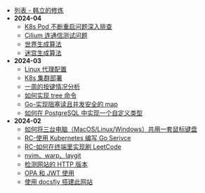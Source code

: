 - [列表 - 韩立的修炼](/)
- **2024-04**
  - [K8s Pod 不断重启问题深入排查](/2024/04/k8s_pod_always_restart.md)
  - [Cilium 连通信测试问题](/2024/04/cilium_connectivity_test.md)
  - [世界生成算法](/2024/04/world_generation.md)
  - [迷宫生成算法](/2024/04/maze_generation_algorithm.md)
- **2024-03**
  - [Linux 代理配置](/2024/03/linux_proxy.md)
  - [K8s 集群部署](/2024/03/kubernetes_setup.md)
  - [一周的按键情况分析](/2024/03/keyboard-monitor.md)
  - [如何实现 tree 命令](/2024/03/tree_command.md)
  - [Go-实现阻塞读且并发安全的 map](/2024/03/go_sync_block_map.md)
  - [如何在 PostgreSQL 中实现一个自定义类型](/2024/03/pg_custom_data_type.md)
- **2024-02**
  - [如何将三台电脑（MacOS/Linux/Windows）共用一套鼠标键盘](/2024/02/share_keyboard_and_mouse.md)
  - [RC-使用 Kubernetes 编写 Go Serivce](/2024/02/go_service.md)
  - [RC-如何在终端里实现刷 LeetCode](/2024/02/leetgo.md)
  - [nvim、warp、laygit](/2024/02/nvim_warp_lazygit.md)
  - [检测网站的 HTTP 版本](/2024/02/website_http_version.md)
  - [OPA 和 JWT 使用](/2024/02/opa_jwt_example.md)
  - [使用 docsfiy 搭建此网站](/2024/02/docsify.md)
